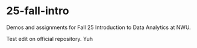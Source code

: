 # 25-fall-intro
Demos and assignments for Fall 25 Introduction to Data Analytics at NWU.

Test edit on official repository.
Yuh 
